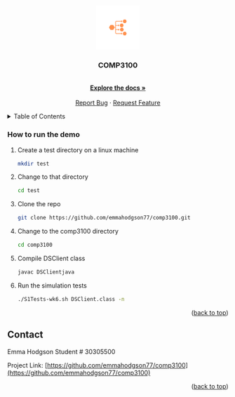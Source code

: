 <div id="top"></div>
<!-- PROJECT LOGO -->
<br />
<div align="center">
  <a href="https://github.com/emmahodgson77/comp3100">
    <img src="images/logo.png" alt="Logo" width="100" height="100">
  </a>

<h3 align="center">COMP3100</h3>

  <p align="center">
    <br />
    <a href="https://github.com/emmahodgson77/comp3100"><strong>Explore the docs »</strong></a>
    <br />
    <br />
    <a href="https://github.com/emmahodgson77/comp3100/issues">Report Bug</a>
    ·
    <a href="https://github.com/emmahodgson77/comp3100/issues">Request Feature</a>
  </p>
</div>



<!-- TABLE OF CONTENTS -->
<details>
  <summary>Table of Contents</summary>
  <ol>
    <li><a href="#installation">How To Run the Demo</a></li>
    <li><a href="#contact">Contact</a></li>
  </ol>
</details>


### How to run the demo
<div id="installation"></div>

1. Create a test directory on a linux machine
   ```sh
   mkdir test
   ```
2. Change to that directory
    ```sh
   cd test
   ```

3. Clone the repo
   ```sh
   git clone https://github.com/emmahodgson77/comp3100.git
   ```
4. Change to the comp3100 directory
    ```sh
   cd comp3100
   ```

5. Compile DSClient class
   ```sh
   javac DSClientjava
   ```
6. Run the simulation tests
   ```sh
   ./S1Tests-wk6.sh DSClient.class -n
   ```

<p align="right">(<a href="#top">back to top</a>)</p>





<!-- CONTACT -->
## Contact

<div id="contact"></div>
Emma Hodgson
Student # 30305500

Project Link: [https://github.com/emmahodgson77/comp3100](https://github.com/emmahodgson77/comp3100)

<p align="right">(<a href="#top">back to top</a>)</p>




<!-- MARKDOWN LINKS & IMAGES -->
<!-- https://www.markdownguide.org/basic-syntax/#reference-style-links -->

